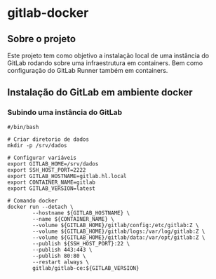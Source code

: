 # gitlab-docker

## Sobre o projeto
Este projeto tem como objetivo a instalação local de uma instância do GitLab rodando sobre uma infraestrutura em containers. Bem como configuração do GitLab Runner também em containers.


## Instalação do GitLab em ambiente docker


### Subindo uma instância do GitLab

```
#/bin/bash

# Criar diretorio de dados
mkdir -p /srv/dados

# Configurar variáveis
export GITLAB_HOME=/srv/dados
export SSH_HOST_PORT=2222
export GITLAB_HOSTNAME=gitlab.hl.local
export CONTAINER_NAME=gitlab
export GITLAB_VERSION=latest

# Comando docker
docker run --detach \
        --hostname ${GITLAB_HOSTNAME} \
        --name ${CONTAINER_NAME} \
        --volume ${GITLAB_HOME}/gitlab/config:/etc/gitlab:Z \
        --volume ${GITLAB_HOME}/gitlab/logs:/var/log/gitlab:Z \
        --volume ${GITLAB_HOME}/gitlab/data:/var/opt/gitlab:Z \
        --publish ${SSH_HOST_PORT}:22 \
        --publish 443:443 \
        --publish 80:80 \
        --restart always \
        gitlab/gitlab-ce:${GITLAB_VERSION}
```

